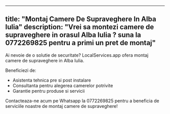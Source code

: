 
---
title: "Montaj Camere De Supraveghere In Alba Iulia"
description: "Vrei sa montezi camere de supraveghere in orasul Alba Iulia ? suna la 0772269825 pentru a primi un pret de montaj"
---


Ai nevoie de o solutie de securitate? LocalServices.app ofera montaj camere de supraveghere in Alba Iulia. 

Beneficiezi de: 
- Asistenta tehnica pre si post instalare
- Consultanta pentru alegerea camerelor potrivite
- Garantie pentru produse si servicii

Contacteaza-ne acum pe Whatsapp la 0772269825 pentru a beneficia de serviciile noastre de montaj camere de supraveghere!
